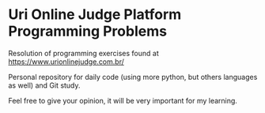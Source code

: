 # Uri Online Judge Platform Programming Problems

Resolution of programming exercises found at https://www.urionlinejudge.com.br/

Personal repository for daily code (using more python, but others languages as well) and Git study.

Feel free to give your opinion, it will be very important for my learning.

